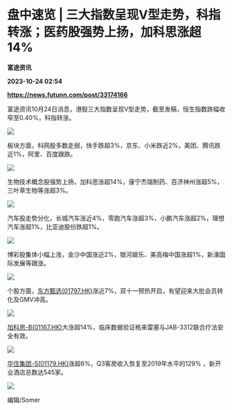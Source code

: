 # 盘中速览 | 三大指数呈现V型走势，科指转涨；医药股强势上扬，加科思涨超14%
**富途资讯**

**2023-10-24 02:54**

**https://news.futunn.com/post/33174166**

富途资讯10月24日消息，港股三大指数呈现V型走势，截至发稿，恒生指数跌幅收窄至0.40%，科指转涨。

![](https://uspost.futunn.com/16981148565466201502502.png)

板块方面，科网股多数走弱，快手跌超3%，京东、小米跌近2%，美团、腾讯跌近1%，阿里、百度跟跌。

![](https://uspost.futunn.com/16981139591392676603479.png)

生物技术概念股强势上扬，加科思涨超14%，康宁杰瑞制药、百济神州涨超5%，三叶草生物等涨超3%。

![](https://uspost.futunn.com/1698114147258691419318.png)

汽车股走势分化，长城汽车涨近4%，零跑汽车涨超3%，小鹏汽车涨超2%，理想汽车涨超1%，比亚迪股份跌超1%。

![](https://uspost.futunn.com/16981143250405663571391.png)

博彩股集体小幅上涨，金沙中国涨近2%，银河娱乐、美高梅中国涨超1%，新濠国际发展等跟涨。

![](https://uspost.futunn.com/1698114453879571220116.png)

个股方面，[东方甄选(01797.HK)](https://www.futunn.com/quote/stock?m=hk&code=01797)涨近7%，双十一预热开启，有望迎来大批会员转化及GMV冲高。

![](https://uspost.futunn.com/16981145450688751155716.png)

[加科思-B(01167.HK)](https://www.futunn.com/quote/stock?m=hk&code=01167)大涨超14%，临床数据验证格来雷塞与JAB-3312联合疗法安全有效。

![](https://uspost.futunn.com/16981145708943447037194.png)

[华住集团-S(01179.HK)](https://www.futunn.com/quote/stock?m=hk&code=01179)涨超6%，Q3客房收入恢复至2019年水平的129% ，新开业酒店总数达545家。

![](https://uspost.futunn.com/16981146195461850313640.png)

编辑/Somer